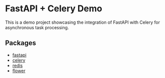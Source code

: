 # FastAPI + Celery Demo

This is a demo project showcasing the integration of FastAPI with Celery for asynchronous task processing.

## Packages

- [fastapi](https://fastapi.tiangolo.com/)
- [celery](https://docs.celeryq.dev/en/stable/index.html)
- [redis](https://redis.readthedocs.io/en/latest/)
- [flower](https://github.com/mher/flower)
